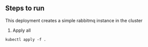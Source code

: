 ## Steps to run

This deployment creates a simple rabbitmq instance in the cluster

1. Apply all

```
kubectl apply -f .
```
